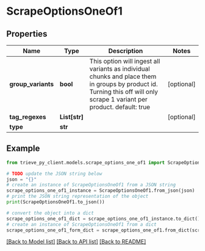 # ScrapeOptionsOneOf1


## Properties

Name | Type | Description | Notes
------------ | ------------- | ------------- | -------------
**group_variants** | **bool** | This option will ingest all variants as individual chunks and place them in groups by product id. Turning this off will only scrape 1 variant per product. default: true | [optional] 
**tag_regexes** | **List[str]** |  | [optional] 
**type** | **str** |  | 

## Example

```python
from trieve_py_client.models.scrape_options_one_of1 import ScrapeOptionsOneOf1

# TODO update the JSON string below
json = "{}"
# create an instance of ScrapeOptionsOneOf1 from a JSON string
scrape_options_one_of1_instance = ScrapeOptionsOneOf1.from_json(json)
# print the JSON string representation of the object
print(ScrapeOptionsOneOf1.to_json())

# convert the object into a dict
scrape_options_one_of1_dict = scrape_options_one_of1_instance.to_dict()
# create an instance of ScrapeOptionsOneOf1 from a dict
scrape_options_one_of1_form_dict = scrape_options_one_of1.from_dict(scrape_options_one_of1_dict)
```
[[Back to Model list]](../README.md#documentation-for-models) [[Back to API list]](../README.md#documentation-for-api-endpoints) [[Back to README]](../README.md)


